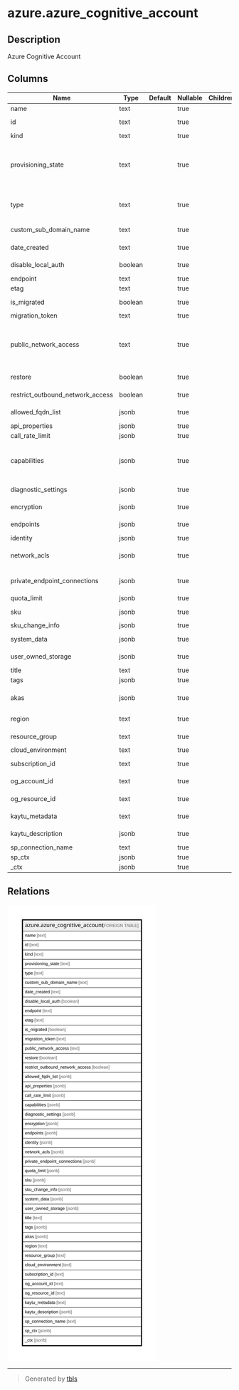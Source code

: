 # azure.azure_cognitive_account

## Description

Azure Cognitive Account

## Columns

| Name | Type | Default | Nullable | Children | Parents | Comment |
| ---- | ---- | ------- | -------- | -------- | ------- | ------- |
| name | text |  | true |  |  | The name of the resource. |
| id | text |  | true |  |  | Fully qualified resource ID for the resource. |
| kind | text |  | true |  |  | The kind of the resource. |
| provisioning_state | text |  | true |  |  | The status of the cognitive services account at the time the operation was called. Possible values include: 'Accepted', 'Creating', 'Deleting', 'Moving', 'Failed', 'Succeeded', 'ResolvingDNS'. |
| type | text |  | true |  |  | The type of the resource. E.g. 'Microsoft.Compute/virtualMachines' or 'Microsoft.Storage/storageAccounts'. |
| custom_sub_domain_name | text |  | true |  |  | The subdomain name used for token-based authentication. |
| date_created | text |  | true |  |  | The date of cognitive services account creation. |
| disable_local_auth | boolean |  | true |  |  | Checks if local auth is disabled for the resource. |
| endpoint | text |  | true |  |  | The endpoint of the created account. |
| etag | text |  | true |  |  | The resource etag. |
| is_migrated | boolean |  | true |  |  | Checks if the resource is migrated from an existing key. |
| migration_token | text |  | true |  |  | The resource migration token. |
| public_network_access | text |  | true |  |  | Whether or not public endpoint access is allowed for this account. Value is optional but if passed in, must be 'Enabled' or 'Disabled'. Possible values include: 'Enabled', 'Disabled'. |
| restore | boolean |  | true |  |  | Checks if restore is enabled for the resource. |
| restrict_outbound_network_access | boolean |  | true |  |  | Checks if outbound network access is restricted for the resource. |
| allowed_fqdn_list | jsonb |  | true |  |  | The allowed FQDN list for the resource. |
| api_properties | jsonb |  | true |  |  | The api properties for special APIs. |
| call_rate_limit | jsonb |  | true |  |  | The call rate limit of the resource. |
| capabilities | jsonb |  | true |  |  | The capabilities of the cognitive services account. Each item indicates the capability of a specific feature. The values are read-only and for reference only. |
| diagnostic_settings | jsonb |  | true |  |  | A list of active diagnostic settings for the cognitive service account. |
| encryption | jsonb |  | true |  |  | The encryption properties for the resource. |
| endpoints | jsonb |  | true |  |  | All endpoints of the cognitive services account. |
| identity | jsonb |  | true |  |  | The identity for the resource. |
| network_acls | jsonb |  | true |  |  | A collection of rules governing the accessibility from specific network locations. |
| private_endpoint_connections | jsonb |  | true |  |  | The private endpoint connection associated with the cognitive services account. |
| quota_limit | jsonb |  | true |  |  | The quota limit of the resource. |
| sku | jsonb |  | true |  |  | The resource model definition representing SKU. |
| sku_change_info | jsonb |  | true |  |  | Sku change info of the resource. |
| system_data | jsonb |  | true |  |  | The metadata pertaining to creation and last modification of the resource. |
| user_owned_storage | jsonb |  | true |  |  | The storage accounts for the resource. |
| title | text |  | true |  |  | Title of the resource. |
| tags | jsonb |  | true |  |  | A map of tags for the resource. |
| akas | jsonb |  | true |  |  | Array of globally unique identifier strings (also known as) for the resource. |
| region | text |  | true |  |  | The Azure region/location in which the resource is located. |
| resource_group | text |  | true |  |  | The resource group which holds this resource. |
| cloud_environment | text |  | true |  |  | The Azure Cloud Environment. |
| subscription_id | text |  | true |  |  | The Azure Subscription ID in which the resource is located. |
| og_account_id | text |  | true |  |  | The Platform Account ID in which the resource is located. |
| og_resource_id | text |  | true |  |  | The unique ID of the resource in opengovernance. |
| kaytu_metadata | text |  | true |  |  | Platform Metadata of the Azure resource. |
| kaytu_description | jsonb |  | true |  |  | The full model description of the resource |
| sp_connection_name | text |  | true |  |  | Steampipe connection name. |
| sp_ctx | jsonb |  | true |  |  | Steampipe context in JSON form. |
| _ctx | jsonb |  | true |  |  | Steampipe context in JSON form. |

## Relations

![er](azure.azure_cognitive_account.svg)

---

> Generated by [tbls](https://github.com/k1LoW/tbls)
